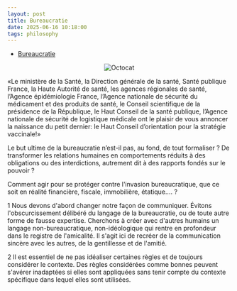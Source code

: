 ```yaml
---
layout: post
title: Bureaucratie
date: 2025-06-16 10:18:00
tags: philosophy
---
```


- [Bureaucratie](https://www.amazon.com/Bureaucratie/dp/2330076142)

<span style="display:block;text-align:center">![Octocat]({{site.baseurl}}/assets/img/bureaucratie.jpg)</span>

«Le ministère de la Santé, la Direction générale de la santé, Santé publique France, la Haute Autorité de santé, les agences régionales de santé, l’Agence épidémiologie France,
l’Agence nationale de sécurité du médicament et des produits de santé, le Conseil scientifique de la présidence de la République, le Haut Conseil de la santé publique,
l’Agence nationale de sécurité de logistique médicale ont le plaisir de vous annoncer la naissance du petit dernier: le Haut Conseil d’orientation pour la stratégie vaccinale!»

Le but ultime de la bureaucratie n’est-il pas, au fond, de tout formaliser ? De transformer les relations humaines en comportements réduits à des obligations ou des interdictions, autrement dit à des rapports fondés sur le pouvoir ?

Comment agir pour se protéger contre l'invasion bureaucratique, que ce soit en réalité financière, fiscale, immobilière, étatique.... ?

1 Nous devons d'abord changer notre façon de communiquer. Évitons l'obscurcissement délibéré du langage de la bureaucratie, ou de toute autre forme de fausse expertise. Cherchons à créer avec d'autres humains un langage non-bureaucratique, non-idéologique qui rentre en profondeur dans le registre de l'amicalité. Il s'agit ici de recréer de la communication sincère avec les autres, de la gentillesse et de l'amitié.

2 Il est essentiel de ne pas idéaliser certaines règles et de toujours considérer le contexte. Des règles considérées comme bonnes peuvent s'avérer inadaptées si elles sont appliquées sans tenir compte du contexte spécifique dans lequel elles sont utilisées.
